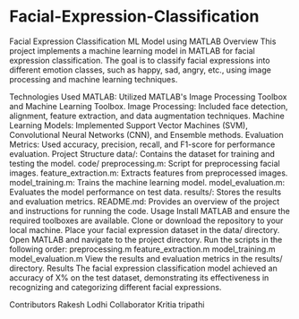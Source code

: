 # Facial-Expression-Classification
Facial Expression Classification ML Model using MATLAB
Overview
This project implements a machine learning model in MATLAB for facial expression classification. The goal is to classify facial expressions into different emotion classes, such as happy, sad, angry, etc., using image processing and machine learning techniques.

Technologies Used
MATLAB: Utilized MATLAB's Image Processing Toolbox and Machine Learning Toolbox.
Image Processing: Included face detection, alignment, feature extraction, and data augmentation techniques.
Machine Learning Models: Implemented Support Vector Machines (SVM), Convolutional Neural Networks (CNN), and Ensemble methods.
Evaluation Metrics: Used accuracy, precision, recall, and F1-score for performance evaluation.
Project Structure
data/: Contains the dataset for training and testing the model.
code/
preprocessing.m: Script for preprocessing facial images.
feature_extraction.m: Extracts features from preprocessed images.
model_training.m: Trains the machine learning model.
model_evaluation.m: Evaluates the model performance on test data.
results/: Stores the results and evaluation metrics.
README.md: Provides an overview of the project and instructions for running the code.
Usage
Install MATLAB and ensure the required toolboxes are available.
Clone or download the repository to your local machine.
Place your facial expression dataset in the data/ directory.
Open MATLAB and navigate to the project directory.
Run the scripts in the following order:
preprocessing.m
feature_extraction.m
model_training.m
model_evaluation.m
View the results and evaluation metrics in the results/ directory.
Results
The facial expression classification model achieved an accuracy of X% on the test dataset, demonstrating its effectiveness in recognizing and categorizing different facial expressions.

Contributors
Rakesh Lodhi
Collaborator Kritia tripathi
